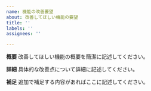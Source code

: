 ```yaml
---
name: 機能の改善要望
about: 改善してほしい機能の要望
title: ''
labels: ''
assignees: ''

---
```


**概要**
改善してほしい機能の概要を簡潔に記述してください。

**詳細**
具体的な改善点について詳細に記述してください。

**補足**
追加で補足する内容があればここに記述してください。
